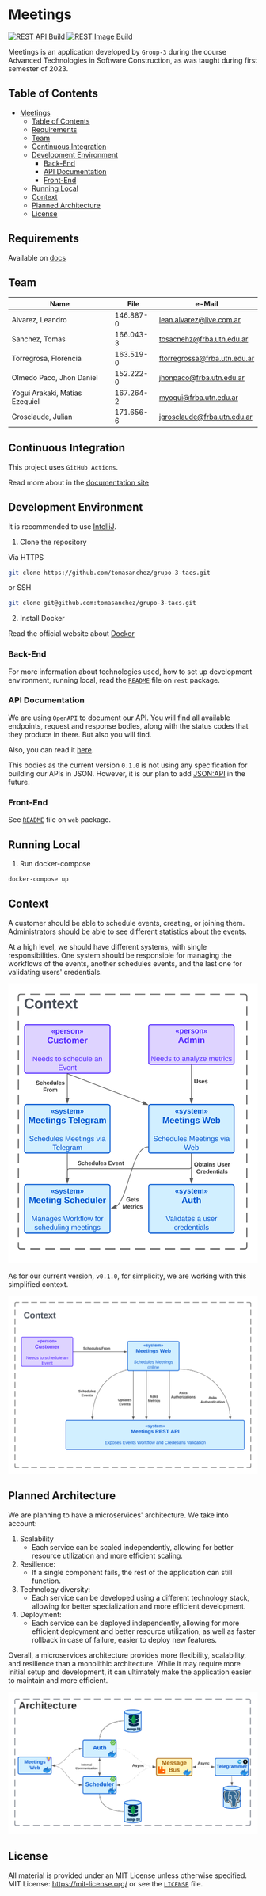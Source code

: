 # Meetings

[![REST API Build](https://github.com/tomasanchez/grupo-3-tacs/actions/workflows/rest.yml/badge.svg)](https://github.com/tomasanchez/grupo-3-tacs/actions/workflows/rest.yml)
[![REST Image Build](https://github.com/tomasanchez/grupo-3-tacs/actions/workflows/rest-image.yml/badge.svg)](https://github.com/tomasanchez/grupo-3-tacs/actions/workflows/rest-image.yml)

Meetings is an application developed by `Group-3` during the course
Advanced Technologies in Software Construction, as was taught during first semester of 2023.

## Table of Contents

<!-- TOC -->
* [Meetings](#meetings)
  * [Table of Contents](#table-of-contents)
  * [Requirements](#requirements)
  * [Team](#team)
  * [Continuous Integration](#continuous-integration)
  * [Development Environment](#development-environment)
    * [Back-End](#back-end)
    * [API Documentation](#api-documentation)
    * [Front-End](#front-end)
  * [Running Local](#running-local)
  * [Context](#context)
  * [Planned Architecture](#planned-architecture)
  * [License](#license)
<!-- TOC -->

## Requirements

Available
on [docs](https://docs.google.com/document/d/e/2PACX-1vSOjnpw4O-XEjpcK3Yei_FUmBoAQNMwre7mpq81ub2Xqbzy_TRupGIqjIURd4RijgiE7s0fAOlR1DR2/pub)

## Team

| Name                           | File      | e-Mail                       |
|--------------------------------|-----------|------------------------------|
| Alvarez, Leandro               | 146.887-0 | lean.alvarez@live.com.ar     |
| Sanchez, Tomas                 | 166.043-3 | tosacnehz@frba.utn.edu.ar    |
| Torregrosa, Florencia          | 163.519-0 | ftorregrossa@frba.utn.edu.ar |      
| Olmedo Paco, Jhon Daniel       | 152.222-0 | jhonpaco@frba.utn.edu.ar     |
| Yogui Arakaki, Matias Ezequiel | 167.264-2 | myogui@frba.utn.edu.ar       |
| Grosclaude, Julian             | 171.656-6 | jgrosclaude@frba.utn.edu.ar  |

## Continuous Integration

This project uses `GitHub Actions`.

Read more about in the [documentation site](https://docs.github.com/en/actions)

## Development Environment

It is recommended to use [IntelliJ](https://www.jetbrains.com/idea/download/).

1. Clone the repository

Via HTTPS

```bash
git clone https://github.com/tomasanchez/grupo-3-tacs.git
```

or SSH

```bash
git clone git@github.com:tomasanchez/grupo-3-tacs.git
```

2. Install Docker

Read the official website about [Docker](https://docs.docker.com/get-docker/)

### Back-End

For more information about technologies used, how to set up development environment, running local,
read the [`README`](./rest/README.md) file on `rest` package.

### API Documentation

We are using `OpenAPI` to document our API. You will find all available endpoints, request and
response bodies, along with the status codes that they produce in there. But also you will find.

Also, you can read it [here](rest/API.md).

This bodies as the current version `0.1.0` is not using any specification for building our APIs
in JSON. However, it is our plan to add [JSON:API](https://jsonapi.org/) in the future.


### Front-End

See [`README`](./web/README.md) file on `web` package.

## Running Local

1. Run docker-compose

```bash
docker-compose up
```

## Context

A customer should be able to schedule events, creating, or joining them.
Administrators should be able to see different statistics about the events.

At a high level, we should have different systems, with single responsibilities.
One system should be responsible for managing the workflows of the events, another schedules events,
and the last one for validating users' credentials.

![Context Diagram](./docs/assets/context-diagram.svg)

As for our current version, `v0.1.0`, for simplicity, we are working with this simplified context.

![Context Diagram - Simplified](./docs/assets/context-diagram-simplified.svg)

## Planned Architecture

We are planning to have a microservices' architecture. We take into account:

1. Scalability
   - Each service can be scaled independently, allowing for better resource utilization and more efficient scaling.
2. Resilience:
   - If a single component fails, the rest of the application can still function.
3. Technology diversity:
   - Each service can be developed using a different technology stack, allowing for better specialization and more efficient development.
4. Deployment:
   - Each service can be deployed independently, allowing for more efficient deployment and better resource utilization, as well as faster rollback in case of failure, easier to deploy new features.

Overall, a microservices architecture provides more flexibility, scalability,
and resilience than a monolithic architecture. While it may require more initial setup and
development, it can ultimately make the application easier to maintain and more efficient.

![Planned Architecture](./docs/assets/planned-architecture.svg)

## License

All material is provided under an MIT License unless otherwise specified.
MIT License: https://mit-license.org/ or see the [`LICENSE`](./LICENSE) file.

